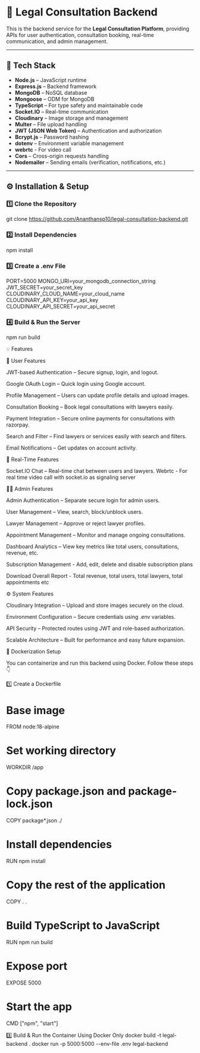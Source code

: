 # 🧠 Legal Consultation Backend

This is the backend service for the **Legal Consultation Platform**, providing APIs for user authentication, consultation booking, real-time communication, and admin management.

---

## 🚀 Tech Stack

- **Node.js** – JavaScript runtime
- **Express.js** – Backend framework
- **MongoDB** – NoSQL database
- **Mongoose** – ODM for MongoDB
- **TypeScript** – For type safety and maintainable code
- **Socket.IO** – Real-time communication
- **Cloudinary** – Image storage and management
- **Multer** – File upload handling
- **JWT (JSON Web Token)** – Authentication and authorization
- **Bcrypt.js** – Password hashing
- **dotenv** – Environment variable management
- **webrtc** - For video call
- **Cors** – Cross-origin requests handling  
- **Nodemailer** – Sending emails (verification, notifications, etc.)

---

## ⚙️ Installation & Setup

### 1️⃣ Clone the Repository
git clone https://github.com/Ananthansp10/legal-consultation-backend.git

### 2️⃣ Install Dependencies
npm install

### 3️⃣ Create a .env File
PORT=5000
MONGO_URI=your_mongodb_connection_string
JWT_SECRET=your_secret_key
CLOUDINARY_CLOUD_NAME=your_cloud_name
CLOUDINARY_API_KEY=your_api_key
CLOUDINARY_API_SECRET=your_api_secret

### 4️⃣ Build & Run the Server
npm run build

💡 Features

🧍 User Features

JWT-based Authentication – Secure signup, login, and logout.

Google OAuth Login – Quick login using Google account.

Profile Management – Users can update profile details and upload images.

Consultation Booking – Book legal consultations with lawyers easily.

Payment Integration – Secure online payments for consultations with razorpay.

Search and Filter – Find lawyers or services easily with search and filters.

Email Notifications – Get updates on account activity.

💬 Real-Time Features

Socket.IO Chat – Real-time chat between users and lawyers.
Webrtc - For real time video call with socket.io as signaling server

🧑‍💼 Admin Features

Admin Authentication – Separate secure login for admin users.

User Management – View, search, block/unblock users.

Lawyer Management – Approve or reject lawyer profiles.

Appointment Management – Monitor and manage ongoing consultations.

Dashboard Analytics – View key metrics like total users, consultations, revenue, etc.

Subscription Management - Add, edit, delete and disable subscription plans

Download Overall Report - Total revenue, total users, total lawyers, total appointments etc

⚙️ System Features

Cloudinary Integration – Upload and store images securely on the cloud.

Environment Configuration – Secure credentials using .env variables.

API Security – Protected routes using JWT and role-based authorization.

Scalable Architecture – Built for performance and easy future expansion.

🐳 Dockerization Setup

You can containerize and run this backend using Docker.
Follow these steps 👇

1️⃣ Create a Dockerfile
# Base image
FROM node:18-alpine

# Set working directory
WORKDIR /app

# Copy package.json and package-lock.json
COPY package*.json ./

# Install dependencies
RUN npm install

# Copy the rest of the application
COPY . .

# Build TypeScript to JavaScript
RUN npm run build

# Expose port
EXPOSE 5000

# Start the app
CMD ["npm", "start"]

3️⃣ Build & Run the Container
Using Docker Only
docker build -t legal-backend .
docker run -p 5000:5000 --env-file .env legal-backend
